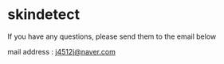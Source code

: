 # skindetect
If you have any questions, please send them to the email below

mail address : j4512j@naver.com
